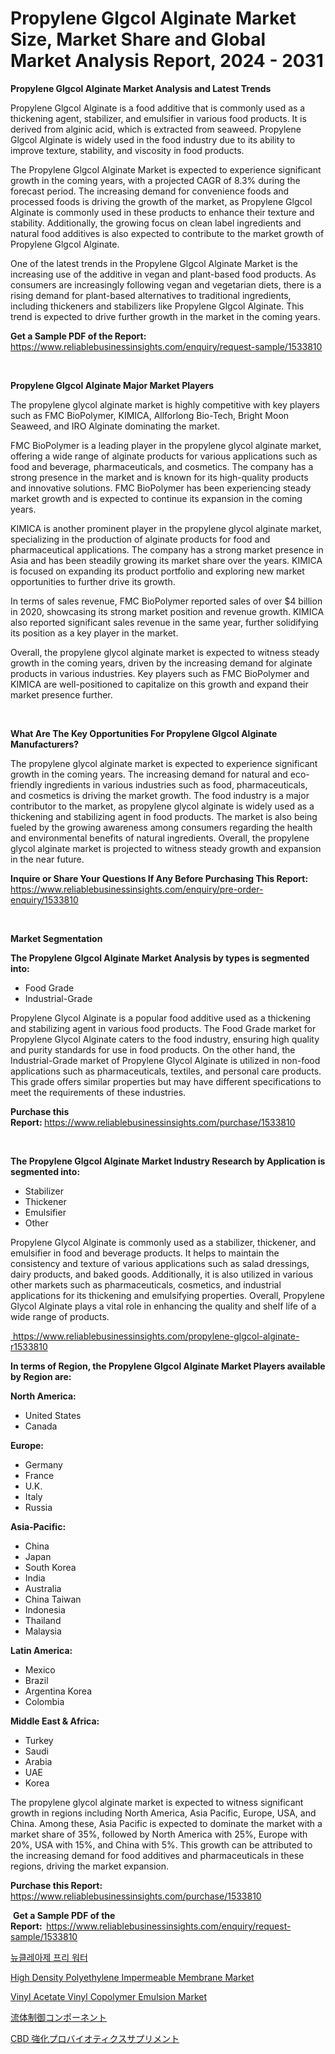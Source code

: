 <p><h1>Propylene Glgcol Alginate Market Size, Market Share and Global Market Analysis Report, 2024 - 2031</h1></p><p><strong>Propylene Glgcol Alginate Market Analysis and Latest Trends</strong></p>
<p><p>Propylene Glgcol Alginate is a food additive that is commonly used as a thickening agent, stabilizer, and emulsifier in various food products. It is derived from alginic acid, which is extracted from seaweed. Propylene Glgcol Alginate is widely used in the food industry due to its ability to improve texture, stability, and viscosity in food products.</p><p>The Propylene Glgcol Alginate Market is expected to experience significant growth in the coming years, with a projected CAGR of 8.3% during the forecast period. The increasing demand for convenience foods and processed foods is driving the growth of the market, as Propylene Glgcol Alginate is commonly used in these products to enhance their texture and stability. Additionally, the growing focus on clean label ingredients and natural food additives is also expected to contribute to the market growth of Propylene Glgcol Alginate.</p><p>One of the latest trends in the Propylene Glgcol Alginate Market is the increasing use of the additive in vegan and plant-based food products. As consumers are increasingly following vegan and vegetarian diets, there is a rising demand for plant-based alternatives to traditional ingredients, including thickeners and stabilizers like Propylene Glgcol Alginate. This trend is expected to drive further growth in the market in the coming years.</p></p>
<p><strong>Get a Sample PDF of the Report:&nbsp;</strong> <a href="https://www.reliablebusinessinsights.com/enquiry/request-sample/1533810">https://www.reliablebusinessinsights.com/enquiry/request-sample/1533810</a></p>
<p>&nbsp;</p>
<p><strong>Propylene Glgcol Alginate Major Market Players</strong></p>
<p><p>The propylene glycol alginate market is highly competitive with key players such as FMC BioPolymer, KIMICA, Allforlong Bio-Tech, Bright Moon Seaweed, and IRO Alginate dominating the market. </p><p>FMC BioPolymer is a leading player in the propylene glycol alginate market, offering a wide range of alginate products for various applications such as food and beverage, pharmaceuticals, and cosmetics. The company has a strong presence in the market and is known for its high-quality products and innovative solutions. FMC BioPolymer has been experiencing steady market growth and is expected to continue its expansion in the coming years.</p><p>KIMICA is another prominent player in the propylene glycol alginate market, specializing in the production of alginate products for food and pharmaceutical applications. The company has a strong market presence in Asia and has been steadily growing its market share over the years. KIMICA is focused on expanding its product portfolio and exploring new market opportunities to further drive its growth.</p><p>In terms of sales revenue, FMC BioPolymer reported sales of over $4 billion in 2020, showcasing its strong market position and revenue growth. KIMICA also reported significant sales revenue in the same year, further solidifying its position as a key player in the market.</p><p>Overall, the propylene glycol alginate market is expected to witness steady growth in the coming years, driven by the increasing demand for alginate products in various industries. Key players such as FMC BioPolymer and KIMICA are well-positioned to capitalize on this growth and expand their market presence further.</p></p>
<p>&nbsp;</p>
<p><strong>What Are The Key Opportunities For Propylene Glgcol Alginate Manufacturers?</strong></p>
<p><p>The propylene glycol alginate market is expected to experience significant growth in the coming years. The increasing demand for natural and eco-friendly ingredients in various industries such as food, pharmaceuticals, and cosmetics is driving the market growth. The food industry is a major contributor to the market, as propylene glycol alginate is widely used as a thickening and stabilizing agent in food products. The market is also being fueled by the growing awareness among consumers regarding the health and environmental benefits of natural ingredients. Overall, the propylene glycol alginate market is projected to witness steady growth and expansion in the near future.</p></p>
<p><strong>Inquire or Share Your Questions If Any Before Purchasing This Report:</strong> <a href="https://www.reliablebusinessinsights.com/enquiry/pre-order-enquiry/1533810">https://www.reliablebusinessinsights.com/enquiry/pre-order-enquiry/1533810</a></p>
<p>&nbsp;</p>
<p><strong>Market Segmentation</strong></p>
<p><strong>The Propylene Glgcol Alginate Market Analysis by types is segmented into:</strong></p>
<p><ul><li>Food Grade</li><li>Industrial-Grade</li></ul></p>
<p><p>Propylene Glycol Alginate is a popular food additive used as a thickening and stabilizing agent in various food products. The Food Grade market for Propylene Glycol Alginate caters to the food industry, ensuring high quality and purity standards for use in food products. On the other hand, the Industrial-Grade market of Propylene Glycol Alginate is utilized in non-food applications such as pharmaceuticals, textiles, and personal care products. This grade offers similar properties but may have different specifications to meet the requirements of these industries.</p></p>
<p><strong>Purchase this Report:&nbsp;</strong><a href="https://www.reliablebusinessinsights.com/purchase/1533810">https://www.reliablebusinessinsights.com/purchase/1533810</a></p>
<p>&nbsp;</p>
<p><strong>The Propylene Glgcol Alginate Market Industry Research by Application is segmented into:</strong></p>
<p><ul><li>Stabilizer</li><li>Thickener</li><li>Emulsifier</li><li>Other</li></ul></p>
<p><p>Propylene Glycol Alginate is commonly used as a stabilizer, thickener, and emulsifier in food and beverage products. It helps to maintain the consistency and texture of various applications such as salad dressings, dairy products, and baked goods. Additionally, it is also utilized in various other markets such as pharmaceuticals, cosmetics, and industrial applications for its thickening and emulsifying properties. Overall, Propylene Glycol Alginate plays a vital role in enhancing the quality and shelf life of a wide range of products.</p></p>
<p><a href="https://www.reliablebusinessinsights.com/propylene-glgcol-alginate-r1533810">&nbsp;https://www.reliablebusinessinsights.com/propylene-glgcol-alginate-r1533810</a></p>
<p><strong>In terms of Region, the Propylene Glgcol Alginate Market Players available by Region are:</strong></p>
<p>
    <p> <strong> North America: </strong>
        <ul>
            <li>United States</li>
            <li>Canada</li>
        </ul>
        </p> 
    <p> <strong> Europe: </strong>
        <ul>
            <li>Germany</li>
            <li>France</li>
            <li>U.K.</li>
            <li>Italy</li>
            <li>Russia</li>
        </ul>
        </p> 
    <p> <strong> Asia-Pacific: </strong>
        <ul>
            <li>China</li>
            <li>Japan</li>
            <li>South Korea</li>
            <li>India</li>
            <li>Australia</li>
            <li>China Taiwan</li>
            <li>Indonesia</li>
            <li>Thailand</li>
            <li>Malaysia</li>
        </ul>
        </p> 
    <p> <strong> Latin America: </strong>
        <ul>
            <li>Mexico</li>
            <li>Brazil</li>
            <li>Argentina Korea</li>
            <li>Colombia</li>
        </ul>
        </p> 
    <p> <strong> Middle East & Africa: </strong>
        <ul>
            <li>Turkey</li>
            <li>Saudi</li>
            <li>Arabia</li>
            <li>UAE</li>
            <li>Korea</li>
        </ul>
    </p>
    </p>
<p><p>The propylene glycol alginate market is expected to witness significant growth in regions including North America, Asia Pacific, Europe, USA, and China. Among these, Asia Pacific is expected to dominate the market with a market share of 35%, followed by North America with 25%, Europe with 20%, USA with 15%, and China with 5%. This growth can be attributed to the increasing demand for food additives and pharmaceuticals in these regions, driving the market expansion.</p></p>
<p><strong>Purchase this Report: </strong><a href="https://www.reliablebusinessinsights.com/purchase/1533810">https://www.reliablebusinessinsights.com/purchase/1533810</a></p>
<p>&nbsp;<strong>Get a Sample PDF of the Report:&nbsp;&nbsp;</strong><a href="https://www.reliablebusinessinsights.com/enquiry/request-sample/1533810">https://www.reliablebusinessinsights.com/enquiry/request-sample/1533810</a></p>
<p><strong></strong></p>
<p><p><a href="https://github.com/khytkeqagplkzqvh/Market-Research-Report-List-2/blob/main/5102841142292.md">뉴클레아제 프리 워터</a></p><p><a href="https://github.com/caicuccucga/Market-Research-Report-List-1/blob/main/high-density-polyethylene-impermeable-membrane-market.md">High Density Polyethylene Impermeable Membrane Market</a></p><p><a href="https://github.com/BryceTownsendr/Market-Research-Report-List-5/blob/main/vinyl-acetate-vinyl-copolymer-emulsion-market.md">Vinyl Acetate Vinyl Copolymer Emulsion Market</a></p><p><a href="https://github.com/vtbvgl20191192/Market-Research-Report-List-2/blob/main/4083285136771.md">流体制御コンポーネント</a></p><p><a href="https://github.com/avwofrml53535/Market-Research-Report-List-2/blob/main/1577901136770.md">CBD 強化プロバイオティクスサプリメント</a></p></p>